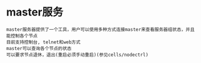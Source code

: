 # master服务
    master服务器提供了一个工具，用户可以使用多种方式连接master来查看服务器组状态，并且能控制各个节点
    目前支持控制台, telnet和web方式
    master可以查询各个节点的状态
    可以要求节点退休，退出(重启必须手动重启)(参见cells/nodectrl)